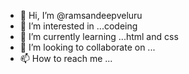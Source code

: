 - 👋 Hi, I’m @ramsandeepveluru
- 👀 I’m interested in ...codeing
- 🌱 I’m currently learning ...html and css
- 💞️ I’m looking to collaborate on ...
- 📫 How to reach me ...

<!---
ramsandeepveluru/ramsandeepveluru is a ✨ special ✨ repository because its `README.md` (this file) appears on your GitHub profile.
You can click the Preview link to take a look at your changes.
--->
